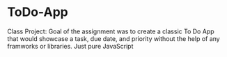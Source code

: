 # ToDo-App
Class Project: Goal of the assignment was to create a classic To Do App that would showcase a task, due date, and priority without the help of any framworks or libraries. Just pure JavaScript
